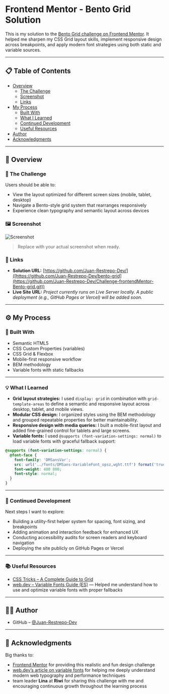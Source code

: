 # Frontend Mentor - Bento Grid Solution

This is my solution to the [Bento Grid challenge on Frontend Mentor](https://www.frontendmentor.io/challenges/bento-grid-RMydElrlOj). It helped me sharpen my CSS Grid layout skills, implement responsive design across breakpoints, and apply modern font strategies using both static and variable sources.

---

## 📋 Table of Contents

- [Overview](#overview)
  - [The Challenge](#the-challenge)
  - [Screenshot](#screenshot)
  - [Links](#links)
- [My Process](#my-process)
  - [Built With](#built-with)
  - [What I Learned](#what-i-learned)
  - [Continued Development](#continued-development)
  - [Useful Resources](#useful-resources)
- [Author](#author)
- [Acknowledgments](#acknowledgments)

---

## 📌 Overview

### 🎯 The Challenge

Users should be able to:

- View the layout optimized for different screen sizes (mobile, tablet, desktop)
- Navigate a Bento-style grid system that rearranges responsively
- Experience clean typography and semantic layout across devices

### 🖼️ Screenshot

![Screenshot](./screenshot.jpg)

> Replace with your actual screenshot when ready.

### 🔗 Links

- **Solution URL:** [https://github.com/Juan-Restrepo-Dev/]([https://github.com/Juan-Restrepo-Dev/bento-grid](https://github.com/Juan-Restrepo-Dev/Challenge-frontendMentor-Bento-grid.git))
- **Live Site URL:** _Project currently runs on Live Server locally. A public deployment (e.g., GitHub Pages or Vercel) will be added soon._

---

## ⚙️ My Process

### 🔧 Built With

- Semantic HTML5
- CSS Custom Properties (variables)
- CSS Grid & Flexbox
- Mobile-first responsive workflow
- BEM methodology
- Variable fonts with static fallbacks

---

### 💡 What I Learned

- **Grid layout strategies:** I used `display: grid` in combination with `grid-template-areas` to define a semantic and responsive layout across desktop, tablet, and mobile views.
- **Modular CSS design:** I organized styles using the BEM methodology and grouped repeatable properties for better maintainability.
- **Responsive design with media queries:** I built a mobile-first layout and added fine-grained control for tablets and large screens.
- **Variable fonts:** I used `@supports (font-variation-settings: normal)` to load variable fonts with graceful fallback support:

```css
@supports (font-variation-settings: normal) {
  @font-face {
    font-family: 'DMSansVar';
    src: url('../fonts/DMSans-VariableFont_opsz,wght.ttf') format('truetype');
    font-weight: 400 800;
    font-style: normal;
  }
}
```

---

### 🚀 Continued Development

Next steps I want to explore:

- Building a utility-first helper system for spacing, font sizing, and breakpoints
- Adding animation and interaction feedback for enhanced UX
- Conducting accessibility audits for screen readers and keyboard navigation
- Deploying the site publicly on GitHub Pages or Vercel

---

### 📚 Useful Resources

- [CSS Tricks – A Complete Guide to Grid](https://css-tricks.com/snippets/css/complete-guide-grid/)
- [web.dev – Variable Fonts Guide (ES)](https://web.dev/articles/variable-fonts?hl=es) — Helped me understand how to use and optimize variable fonts with proper fallbacks

---

## 👨‍💻 Author

- GitHub – [@Juan-Restrepo-Dev](https://github.com/Juan-Restrepo-Dev)

---

## 🙌 Acknowledgments

Big thanks to:

- [Frontend Mentor](https://www.frontendmentor.io?ref=challenge) for providing this realistic and fun design challenge  
- [web.dev’s article on variable fonts](https://web.dev/articles/variable-fonts?hl=es) for helping me deeply understand modern web typography and performance techniques  
- team leader **Lina** at **Riwi** for sharing this challenge with me and encouraging continuous growth throughout the learning process
